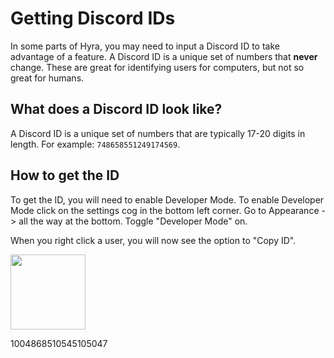 # Getting Discord IDs

In some parts of Hyra, you may need to input a Discord ID to take advantage of a feature. A Discord ID is a unique set of numbers that **never** change. These are great for identifying users for computers, but not so great for humans.

## What does a Discord ID look like?
A Discord ID is a unique set of numbers that are typically 17-20 digits in length. For example: `748658551249174569`.

## How to get the ID
To get the ID, you will need to enable Developer Mode. To enable Developer Mode click on the settings cog in the bottom left corner. Go to Appearance -> all the way at the bottom. Toggle "Developer Mode" on.

When you right click a user, you will now see the option to "Copy ID".

<div style={{ textAlign: 'center' }}>
    <img src="/img/copy-id-discord.png" width="120px"/>
</div>

1004868510545105047
